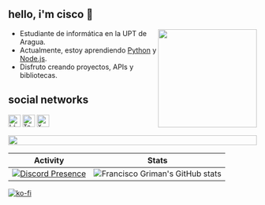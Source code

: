 ## hello, i'm cisco 👋

<img  src="https://github.com/user-attachments/assets/96a6fc4a-8b90-4643-97a2-57de946eb482" align="right" width="200">

- Estudiante de informática en la UPT de Aragua.
- Actualmente, estoy aprendiendo [Python](https://en.wikipedia.org/wiki/Python_(programming_language))
 y [Node.js](https://es.wikipedia.org/wiki/Node.js).
- Disfruto creando proyectos, APIs y bibliotecas.

## social networks
[<code><img height="25" alt="Linkedin" src="https://github.com/user-attachments/assets/569e331d-e4c0-4575-b742-cf1106012b31"></code>](https://www.linkedin.com/in/francisco-griman)
[<code><img height="25" alt="Telegram" src="https://github.com/user-attachments/assets/8590710a-3b54-4bb6-88e1-7283c2b3fcf1"></code>](https://t.me/fcoagz)
[<code><img height="25" alt="X (Twitter)" src="https://github.com/user-attachments/assets/642b3027-e1b4-490a-b743-982751445b20"></code>](https://x.com/fcoagz)

<img src="https://i.imgur.com/dBaSKWF.gif" height="20" width="100%">

| Activity | Stats |
|----------|-------|
|[![Discord Presence](https://lanyard.cnrad.dev/api/794070159018819584)](https://discord.com/users/794070159018819584)| ![Francisco Griman's GitHub stats](https://github-readme-stats.vercel.app/api?username=fcoagz&show_icons=true&theme=transparent) |

[![ko-fi](https://shields.io/badge/kofi-Buy_a_coffee-ff5f5f?logo=ko-fi&style=for-the-badgeKofi)](https://ko-fi.com/fcoagz)
